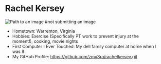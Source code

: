 # Rachel Kersey

![Path to an image](myphoto.jpg) #not submitting an image

- Hometown: Warrenton, Virginia
- Hobbies: Exercise (Specifically PT work to prevent injury at the moment!), cooking, movie nights
- First Computer I Ever Touched: My dell family computer at home when I was 8
- My GitHub Profile: <https://github.com/zmx3ra/rachelkersey.git>
